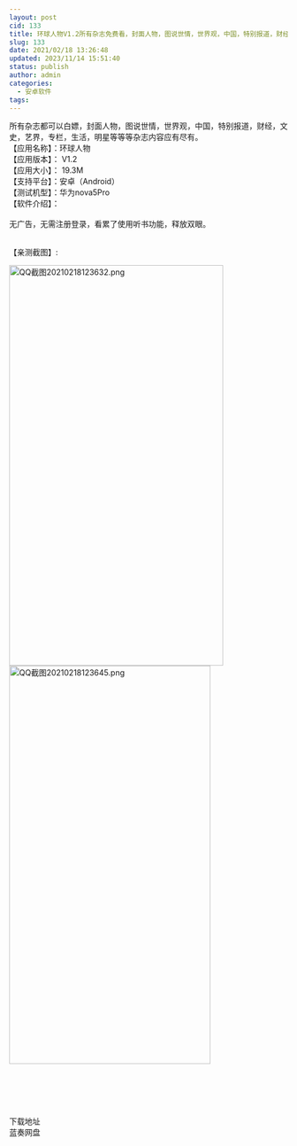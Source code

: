 ```yaml
---
layout: post
cid: 133
title: 环球人物V1.2所有杂志免费看，封面人物，图说世情，世界观，中国，特别报道，财经，文史，艺界，专栏，生活，明星等等等杂志内容应有尽有
slug: 133
date: 2021/02/18 13:26:48
updated: 2023/11/14 15:51:40
status: publish
author: admin
categories: 
  - 安卓软件
tags: 
---
```



<div alt="潮男心博客 www.cnx0.com">
	所有杂志都可以白嫖，封面人物，图说世情，世界观，中国，特别报道，财经，文史，艺界，专栏，生活，明星等等等杂志内容应有尽有。<br />
【应用名称】：环球人物<br />
【应用版本】： V1.2<br />
【应用大小】： 19.3M<br />
【支持平台】：安卓（Android）<br />
【测试机型】：华为nova5Pro<br />
【软件介绍】：<br />
<br />
无广告，无需注册登录，看累了使用听书功能，释放双眼。<br />
<br />
	<p>
		【亲测截图】:
	</p>
	<p>
		<a target="_blank" href="https://www.dbg188.com/content/uploadfile/202102/6cfb1613623118.png" id="ematt:23578"><img src="https://www.dbg188.com/content/uploadfile/202102/6cfb1613623118.png" title="点击查看原图" alt="QQ截图20210218123632.png" border="0" width="387" height="723" /></a><a target="_blank" href="https://www.dbg188.com/content/uploadfile/202102/25011613623119.png" id="ematt:23580"><img src="https://www.dbg188.com/content/uploadfile/202102/25011613623119.png" title="点击查看原图" alt="QQ截图20210218123645.png" border="0" width="364" height="719" /></a> 
	</p>
	<p>
		<br />
	</p>
	<p>
		<br />
	</p>
	<div style="white-space:nowrap;">
		<br />
	</div>
	<div class="Fengdown_tit">
		<i class="ico"></i>下载地址
	</div>
<span onclick="window.open('https://jxdbgcom.lanzous.com/iX4iVlsoucf');" class="Fengdown"><i class="ico"></i><i class="line"></i>蓝奏网盘</span> 
</div>
